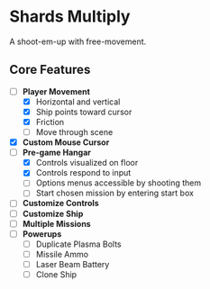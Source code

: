 # Shards Multiply
A shoot-em-up with free-movement.

## Core Features
* [ ] **Player Movement**
  - [x] Horizontal and vertical
  - [x] Ship points toward cursor
  - [x] Friction
  - [ ] Move through scene
* [x] **Custom Mouse Cursor**
* [ ] **Pre-game Hangar**
  - [x] Controls visualized on floor
  - [x] Controls respond to input
  - [ ] Options menus accessible by shooting them
  - [ ] Start chosen mission by entering start box
* [ ] **Customize Controls**
* [ ] **Customize Ship**
* [ ] **Multiple Missions**
* [ ] **Powerups**
  - [ ] Duplicate Plasma Bolts
  - [ ] Missile Ammo
  - [ ] Laser Beam Battery
  - [ ] Clone Ship
